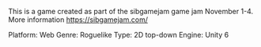This is a game created as part of the sibgamejam game jam November 1-4.
More information https://sibgamejam.com/

Platform: Web
Genre: Roguelike
Type: 2D top-down
Engine: Unity 6
